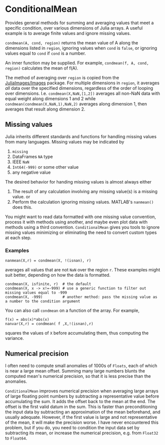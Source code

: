 # ConditionalMean

Provides general methods for summing and averaging values that meet a specific condition, over various dimensions of Julia arrays. A useful example is to average finite values and ignore missing values.

```condmean(A, cond, region)```
returns the mean value of A along the dimensions listed in `region`, ignoring values when `cond` is `false`, or ignoring values equal to `cond` if `cond` is a number.

An inner function may be supplied. For example,
`condmean(f, A, cond, region)`
calculates the mean of f(A).

The method of averaging over `region` is copied from the [JuliaImages/Images](https://github.com/JuliaImages/Images.jl) package. For multiple dimensions in `region`, it averages *all* data over the specified dimensions, regardless of the order of looping over dimensions. I.e.
```condmean(X,NaN,[1,2])``` averages all non-NaN data with equal weight along dimensions 1 and 2
while
```condmean(condmean(X,NaN,1),NaN,2)``` averages along dimension 1, then averages that result along dimension 2.

## Missing values

Julia inherits different standards and functions for handling missing values from many languages. Missing values may be indicated by
1. `missing`
2. DataFrames `NA` type
3. IEEE `NaN`
4. `Int64(-999)` or some other value
5. any negative value

The desired behavior for handing missing values is almost always either
1. The result of any calculation involving any missing value(s) is a missing value.
or
2. Perform the calculation ignoring missing values. MATLAB's `nanmean()` does this.

You might want to read data formatted with one missing value convention, process it with methods using another, and maybe even plot data with methods using a third convention. `ConditionalMean` gives you tools to ignore missing values minimizing or eliminating the need to convert custom types at each step.

### Examples
```
nanmean(X,r) = condmean(X, !(isnan), r)
```
averages all values that are not `NaN` over the region `r`. These examples might suit better, depending on how the data is formatted.
```
condmean(X, isfinite, r)  # the default
condmean(X, x -> x!=-999) # use a generic function to filter out missing values equal to -999
condmean(X, -999)         # another method: pass the missing value as a number to the condition argument
```

You can also call `condmean` on a function of the array. For example,
```
f(x) = abs(x)*abs(x)
nanvar(X,r) = condmean( f ,X,!(isnan),r)
```
squares the values of `X` before accumulating them, thus computing the variance.

## Numerical precision

I often need to compute small anomalies of 1000s of `Floats`, each of which is near a large mean offset. Summing many large numbers blunts the computed mean's numerical precision, so that it is less precise than the anomalies.

`ConditionalMean` improves numerical precision when averaging large arrays of large floating point numbers by subtracting a representative value before accumulating the sum. It adds the offset back to the mean at the end. The offset is the first valid datum in the sum. This is faster than preconditioning the input data by subtracting an approximation of the mean beforehand, and usually adequate. However, if the first value is large and not representative of the mean, it will make the precision worse. I have never encountered this problem, but if you do, you need to condition the input data set by subtracting its mean, or increase the numerical precision, e.g. from `Float32` to `Float64`.
